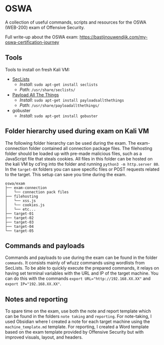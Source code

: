 # OSWA
A collection of useful commands, scripts and resources for the OSWA (WEB-200) exam of Offensive Security.

Full write-up about the OSWA exam: https://bastijnouwendijk.com/my-oswa-certification-journey

## Tools
Tools to install on fresh Kali VM:
- [SecLists](https://github.com/danielmiessler/SecLists) 
	- *Install*: `sudo apt-get install seclists`
	- *Path*: `/usr/share/seclists/`
- [Payload All The Things](https://github.com/swisskyrepo/PayloadsAllTheThings)
	- *Install*: `sudo apt-get install payloadsallthethings`
	- *Path*: `/usr/share/payloadallthethings/`
- gobuster
	- *Install*: `sudo apt-get install gobuster`

## Folder hierarchy used during exam on Kali VM
The following folder hierarchy can be used during the exam. The exam-connection folder contained all connection package files. The filehosting folder should be loaded up with pre-made malicious files, such as a JavaScript file that steals cookies. All files in this folder can be hosted on the kali VM by cd’ing into the folder and running `python3 -m http.server 80`. In the `target-0X` folders you can save specific files or POST requests related to the target. This setup can save you time during the exam.

```plaintext
oswa/exam
├── exam-connection
│   └── connection pack files
├── filehosting
│   └── xss.js
│   └── cookies.js
│   └── etc...
├── target-01
├── target-02
├── target-03
├── target-04
└── target-05
```

## Commands and payloads
Commands and payloads to use during the exam can be found in the folder `commands`. It consists mainly of wfuzz commands using wordlists from SecLists. To be able to quickly execute the prepared commands, it relays on having set terminal variables with the URL and IP of the target machine. You can do this with the commands `export URL="http://192.168.XX.XX"` and `export IP="192.168.XX.XX"`. 

## Notes and reporting
To spare time on the exam, use both the note and report template which can be found in the folders `note taking` and `reporting`. For note-taking, I used Obsidian where I created a note for each target machine using the `machine_template.md` template. For reporting, I created a Word template based on the exam template provided by Offensive Security but with improved visuals, layout, and headers.


